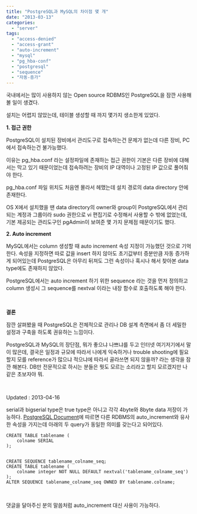 ```yaml
---
title: "PostgreSQL과 MySQL의 차이점 몇 개"
date: "2013-03-13"
categories: 
  - "server"
tags: 
  - "access-denied"
  - "access-grant"
  - "auto-increment"
  - "mysql"
  - "pg_hba-conf"
  - "postgresql"
  - "sequence"
  - "자동-증가"
---
```


국내에서는 많이 사용하지 않는 Open source RDBMS인 PostgreSQL을 잠깐 사용해 볼 일이 생겼다.

설치는 어렵지 않았는데, 테이블 생성할 때 까지 몇가지 생소한게 있었다.

**1\. 접근 권한**

PostgreSQL이 설치된 장비에서 관리도구로 접속하는건 문제가 없는데 다른 장비, PC에서 접속하는건 불가능했다.

이유는 pg\_hba.conf 라는 설정파일에 존재하는 접근 권한이 기본은 다른 장비에 대해서는 막고 있기 때문이었는데 접속하려는 장비의 IP 대역이나 고정된 IP 값으로 풀어줘야 한다.

pg\_hba.conf 파일 위치도 처음엔 몰라서 헤맸는데 설치 경로의 data directory 안에 존재한다.

OS X에서 설치했을 땐 data directory의 owner와 group이 PostgreSQL에서 관리되는 계정과 그룹이라 sudo 권한으로 vi 편집기로 수정해서 사용할 수 밖에 없었는데, 기본 제공되는 관리도구인 pgAdmin이 보여준 몇 가지 문제점 때문이기도 했다.

**2\. Auto increment**

MySQL에서는 column 생성할 때 auto increment 속성 지정이 가능했던 것으로 기억한다. 속성을 지정하면 따로 값을 insert 하지 않아도 초기값부터 증분만큼 자동 증가하게 되어있는데 PostgreSQL은 아무리 뒤져도 그런 속성이나 혹시나 해서 찾아본 data type에도 존재하지 않았다.

PostgreSQL에서는 auto increment 하기 위한 sequence 라는 것을 먼저 정의하고 column 생성시 그 sequence를 nextval 이라는 내장 함수로 호출하도록 해야 한다.

 

**결론**

잠깐 살펴봤을 때 PostgreSQL은 전체적으로 관리나 DB 설계 측면에서 좀 더 세밀한 설정과 구축을 하도록 권유하는 느낌이다.

PostgreSQL과 MySQL의 장단점, 뭐가 좋으냐 나쁘냐를 두고 인터넷 여기저기에서 말이 많은데, 결국은 일정과 규모에 따라서 나에게 익숙하거나 trouble shooting에 필요할지 모를 reference가 많으냐 적으냐에 따라서 골라쓰면 되지 않을까? 라는 생각을 잠깐 해본다. DB만 전문적으로 하시는 분들은 뭣도 모르는 소리라고 할지 모르겠지만 나 같은 초보자야 뭐.

 

Updated : 2013-04-16

serial과 bigserial type은 true type은 아니고 각각 4byte와 8byte data 저장이 가능하다. [PostgreSQL Document](http://www.postgresql.org/docs/8.4/static/datatype-numeric.html)에 따르면 다른 RDBMS의 auto\_increment와 유사한 속성을 가지는데 아래의 두 query가 동일한 의미를 갖는다고 되어있다.

```
CREATE TABLE tablename (
    colname SERIAL
);


```

```
CREATE SEQUENCE tablename_colname_seq;
CREATE TABLE tablename (
    colname integer NOT NULL DEFAULT nextval('tablename_colname_seq')
);
ALTER SEQUENCE tablename_colname_seq OWNED BY tablename.colname;
```

 

댓글을 달아주신 분의 말씀처럼 auto\_increment 대신 사용이 가능하다.
